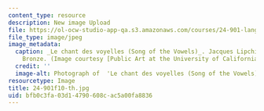 ```yaml
---
content_type: resource
description: New image Upload
file: https://ol-ocw-studio-app-qa.s3.amazonaws.com/courses/24-901-language-and-its-structure-i-phonology-fall-2010/bfb0c3fa03d14790608cac5a00fa8836_24-901f10-th.jpg
file_type: image/jpeg
image_metadata:
  caption: _Le chant des voyelles (Song of the Vowels)_. Jacques Lipchitz, 1931-32.
    Bronze. (Image courtesy [Public Art at the University of California, Los Angeles](http://www.publicartinla.com/UCLAArt/song1.html).)
  credit: ''
  image-alt: Photograph of  'Le chant des voyelles (Song of the Vowels)', bronze sculpture.
resourcetype: Image
title: 24-901f10-th.jpg
uid: bfb0c3fa-03d1-4790-608c-ac5a00fa8836
---
```

